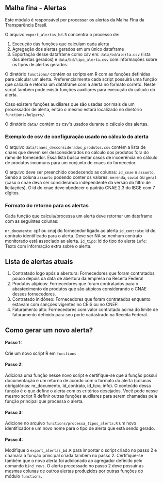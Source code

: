 ## Malha fina - Alertas

Este módulo é responsável por processar os alertas da Malha FIna da Transparência Brasil.

O arquivo `export_alertas_bd.R` concentra o processo de:
1. Execução das funções que calculam cada alerta
2. Agregação dos alertas gerados em um único dataframe
3. Exportação desse dataframe como csv em: `data/bd/alerta.csv` (lista dos alertas gerados) e `data/bd/tipo_alerta.csv` com informações sobre os tipos de alertas gerados.

O diretório `functions/` contém os scripts em R com as funções definidas para calcular um alerta. Preferencialmente cada script possuirá uma função que calcula e retorna um dataframe com a alerta no formato correto. Neste script também pode existir funções auxiliares para execução do cálculo do alerta.

Caso existem funções auxiliares que são usadas por mais de um processador de alerta, então o mesmo estará localizado no diretório `functions/helpers/`.

O diretório `data/` contém os csv's usados durante o cálculo dos alertas.
### Exemplo de csv de configuração usado no cálculo do alerta

O arquivo `data/cnaes_desconsiderados_produtos.csv` contém a lista de cnaes que devem ser desconsiderados no cálculo dos produtos fora do ramo de fornecedor. Essa lista busca evitar casos de incoerência no cálculo de produtos incomuns para um conjunto de cnaes do fornecedor.

O arquivo deve ser preenchido obedecendo as colunas: `id_cnae` e `assunto`. Sendo a coluna `assunto` podendo conter os valores: `merenda`, `covid` ou `geral` (caso o cnae deva ser considerando independente da versão do filtro de licitações). O id do cnae deve obedecer o padrão CNAE 2.3 do IBGE com 7 dígitos.

### Formato do retorno para os alertas

Cada função que calcula/processa um alerta deve retornar um dataframe com as seguintes colunas:

`nr_documento`: cpf ou cnpj do fornecedor ligado ao alerta
`id_contrato`: id do contrato identificado para o alerta. Deve ser NA se nenhum contrato monitorado está associado ao alerta.
`id_tipo`: id do tipo do alerta
`info`: Texto com informação extra sobre o alerta.

## Lista de alertas atuais

1. Contratado logo após a abertura: Fornecedores que foram contratados pouco depois da data de abertura da empresa na Receita Federal
2. Produtos atípicos: Fornecedores que foram contratados para o abastecimento de produtos que são atípicos considerando o CNAE desses fornecedores.
3. Contratado inidôneo: Fornecedores que foram contratados enquanto estavam com sanções vigentes no CEIS ou no CNEP.
4. Faturamento alto: Fornecedores com valor contratado acima do limite de faturamento definido para seu porte cadastrado na Receita Federal.

## Como gerar um novo alerta?

#### Passo 1:
Crie um novo script R em `functions`

#### Passo 2:
Adiciona uma função nesse novo script e certifique-se que a função possui documentação e um retorno de acordo com o formato do alerta (colunas obrigatórias: nr_documento, id_contrato, id_tipo, info). O conteúdo dessa função é o que define o alerta com os critérios desejados. Você pode nesse mesmo script R definir outras funções auxiliares para serem chamadas pela função principal que processa o alerta.

#### Passo 3:
Adicione no arquivo `functions/processa_tipos_alerta.R` um novo identificador e um novo nome para o tipo de alerta que está sendo gerado.

#### Passo 4:
Modifique o `export_alertas_bd.R` para importar o script criado no passo 2 e chamara a função principal criada também no passo 2. Certifique-se também que o novo alerta foi adicionado ao agregador definido pelo comando `bind_rows`. O alerta processado no passo 2 deve possuir as mesmas colunas de outros alertas produzidos por outras funções do módulo `functions`.

